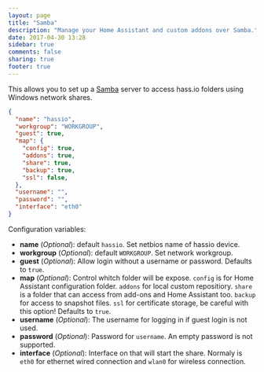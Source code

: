 ```yaml
---
layout: page
title: "Samba"
description: "Manage your Home Assistant and custom addons over Samba."
date: 2017-04-30 13:28
sidebar: true
comments: false
sharing: true
footer: true
---
```


This allows you to set up a [Samba](https://samba.org/) server to access hass.io folders using Windows network shares.

```json
{
  "name": "hassio",
  "workgroup": "WORKGROUP",
  "guest": true,
  "map": {
    "config": true,
    "addons": true,
    "share": true,
    "backup": true,
    "ssl": false,
  },
  "username": "",
  "password": "",
  "interface": "eth0"
}
```

Configuration variables:

- **name** (*Optional*): default `hassio`. Set netbios name of hassio device.
- **workgroup** (*Optional*): default `WORKGROUP`. Set network workgroup.
- **guest** (*Optional*): Allow login without a username or password. Defaults to `true`.
- **map** (*Optional*): Control whitch folder will be expose. `config` is for Home Assistant configuration folder. `addons` for local custom repositiory. `share` is a folder that can access from add-ons and Home Assistant too. `backup` for access to snapshot files. `ssl` for certificate storage, be careful with this option! Defaults to `true`.
- **username** (*Optional*): The username for logging in if guest login is not used.
- **password** (*Optional*): Password for `username`. An empty password is not supported.
- **interface** (*Optional*): Interface on that will start the share. Normaly is `eth0` for ethernet wired connection and `wlan0` for wireless connection.
